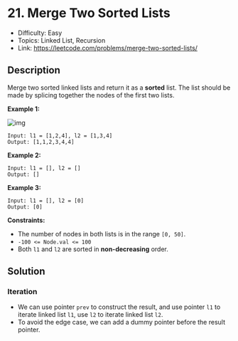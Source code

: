 # 21. Merge Two Sorted Lists

- Difficulty: Easy
- Topics: Linked List, Recursion
- Link: https://leetcode.com/problems/merge-two-sorted-lists/

## Description

Merge two sorted linked lists and return it as a **sorted** list. The list should be made by splicing together the nodes of the first two lists.

**Example 1:**

![img](https://assets.leetcode.com/uploads/2020/10/03/merge_ex1.jpg)

```
Input: l1 = [1,2,4], l2 = [1,3,4]
Output: [1,1,2,3,4,4]
```

**Example 2:**

```
Input: l1 = [], l2 = []
Output: []
```

**Example 3:**

```
Input: l1 = [], l2 = [0]
Output: [0]
```

**Constraints:**

- The number of nodes in both lists is in the range `[0, 50]`.
- `-100 <= Node.val <= 100`
- Both `l1` and `l2` are sorted in **non-decreasing** order.

## Solution

### Iteration

- We can use pointer `prev` to construct the result, and use pointer `l1` to iterate linked list `l1`, use `l2` to iterate linked list `l2`.
- To avoid the edge case, we can add a dummy pointer before the result pointer.
